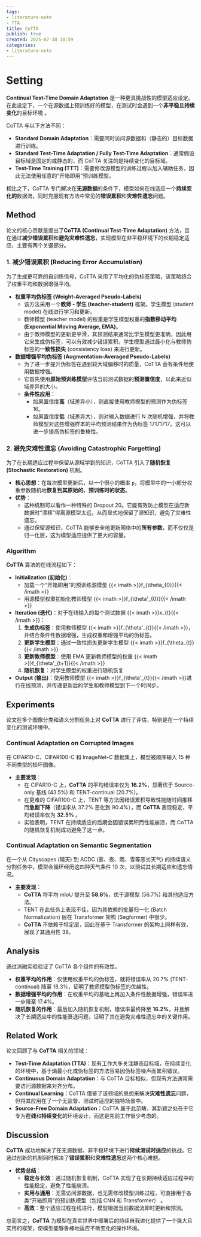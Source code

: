 ```yaml
---
tags:
- literature-note
- TTA
title: CoTTA
publish: true
created: 2025-07-30 10:59
categories:
- literature-note
---
```

# Setting

**Continual Test-Time Domain Adaptation** 是一种更具挑战性的模型适应设定。在此设定下，一个在源数据上预训练好的模型，在测试时会遇到一个**非平稳**且**持续变化**的目标环境 。

CoTTA 与以下方法不同：
- **Standard Domain Adaptation**：需要同时访问源数据和（静态的）目标数据进行训练。
- **Standard Test-Time Adaptation / Fully Test-Time Adaptation**：通常假设目标域是固定的或静态的，而 CoTTA 关注的是持续变化的目标域。
- **Test-Time Training (TTT)**：需要修改源模型的训练过程以加入辅助任务，因此无法使用任意的“开箱即用”预训练模型。

相比之下，CoTTA 专门解决在**无源数据**的条件下，模型如何在线适应一个**持续变化的**数据流，同时克服现有方法中常见的**错误累积**和**灾难性遗忘**问题。

## Method

论文的核心贡献是提出了**CoTTA (Continual Test-Time Adaptation)** 方法，旨在通过**减少错误累积**和**避免灾难性遗忘**，实现模型在非平稳环境下的长期稳定适应，主要有两个关键部分。

### 1. 减少错误累积 (Reducing Error Accumulation)

为了生成更可靠的自训练信号，CoTTA 采用了平均化的伪标签策略，该策略结合了权重平均和数据增强平均。

- **权重平均伪标签 (Weight-Averaged Pseudo-Labels)** 
    - 该方法采用一个**教师 - 学生 (teacher-student)** 框架。学生模型 (student model) 在线进行学习和更新。
    - 教师模型 (teacher model) 的权重是学生模型权重的**指数移动平均 (Exponential Moving Average, EMA)**。
    - 由于教师模型的更新更平滑，其预测结果通常比学生模型更准确，因此用它来生成伪标签，可以有效减少错误累积。学生模型通过最小化与教师伪标签的**一致性损失** (consistency loss) 来进行更新。
- **数据增强平均伪标签 (Augmentation-Averaged Pseudo-Labels)**
    - 为了进一步提升伪标签在遇到较大域偏移时的质量，CoTTA 会有条件地使用数据增强。
    - 它首先使用**原始预训练模型**评估当前测试数据的**预测置信度**，以此来近似域差异的大小。
    - **条件性应用**：
        - 如果置信度**高**（域差异小），则直接使用教师模型的预测作为伪标签 16。
        - 如果置信度**低**（域差异大），则对输入数据进行 N 次随机增强，并将教师模型对这些增强样本的平均预测结果作为伪标签 17171717。这可以进一步提高伪标签的鲁棒性。
### 2. 避免灾难性遗忘 (Avoiding Catastrophic Forgetting)

为了在长期适应过程中保留从源域学到的知识，CoTTA 引入了**随机恢复 (Stochastic Restoration)** 机制。

- **核心思想**：在每次模型更新后，以一个很小的概率 `p`，将模型中的一小部分权重参数随机地**恢复到其原始的、预训练时的状态**。
- **优势**：
    - 这种机制可以看作一种特殊的 Dropout 20。它能有效防止模型在适应新数据时“漂移”得离源模型太远，从而显式地保留了源知识，避免了灾难性遗忘。
    - 通过保留源知识，CoTTA 能够安全地更新网络中的**所有参数**，而不仅仅是归一化层，这为模型适应提供了更大的容量。

### Algorithm

**CoTTA** 算法的在线流程如下：

- **Initialization (初始化)**：
    - 加载一个“开箱即用”的预训练源模型 {{< imath >}}f_{\theta_{0}}{{< /imath >}} 
    - 用源模型权重初始化教师模型 {{< imath >}}f_{\theta'_{0}}{{< /imath >}} 
- **Iteration (迭代)**：对于在线输入的每个测试数据 {{< imath >}}x_{t}{{< /imath >}}​：
    1. **生成伪标签**：使用教师模型 {{< imath >}}f_{\theta'_{t}}{{< /imath >}}​​，并结合条件性数据增强，生成权重和增强平均的伪标签。
    2. **更新学生模型**：通过一致性损失更新学生模型 {{< imath >}}f_{\theta_{t}}{{< /imath >}}
    3. **更新教师模型**：使用 EMA 更新教师模型的权重 {{< imath >}}f_{\theta'_{t+1}}{{< /imath >}}
    4. **随机恢复**：对学生模型的权重进行随机恢复
- **Output (输出)**：使用教师模型 {{< imath >}}f_{\theta'_{t}}{{< /imath >}}​​ 进行在线预测，并传递更新后的学生和教师模型到下一个时间步。

## Experiments

论文在多个图像分类和语义分割任务上对 **CoTTA** 进行了评估，特别是在一个持续变化的测试环境中。

### Continual Adaptation on Corrupted Images

在 CIFAR10-C、CIFAR100-C 和 ImageNet-C 数据集上，模型被顺序输入 15 种不同类型的损坏图像。

- **主要发现**：
    - 在 CIFAR10-C 上，**CoTTA** 的平均错误率仅为 **16.2%**，显著优于 Source-only 基线 (43.5%) 和 TENT-continual (20.7%)。
    - 在更难的 CIFAR100-C 上，TENT 等方法因错误累积导致性能随时间推移而**急剧下降**（错误率从 37.2% 恶化到 90.4%），而 **CoTTA** 表现稳定，平均错误率仅为 **32.5%** 。
    - 实验表明，TENT 在持续适应的后期会因错误累积而性能崩溃，而 CoTTA 的随机恢复机制成功避免了这一点。

### Continual Adaptation on Semantic Segmentation

在一个从 Cityscapes (晴天) 到 ACDC (雾、夜、雨、雪等恶劣天气) 的持续语义分割任务中，模型会循环经历这四种天气条件 10 次，以测试其长期适应和遗忘情况。

- **主要发现**：
    - **CoTTA** 将平均 mIoU 提升至 **58.6%**，优于源模型 (56.7%) 和其他适应方法。
    - TENT 在此任务上表现不佳，因为其依赖的批量归一化 (Batch Normalization) 层在 Transformer 架构 (Segformer) 中很少。
    - **CoTTA** 不依赖于特定层，因此在基于 Transformer 的架构上同样有效，展现了其通用性 38。

## Analysis

通过消融实验验证了 CoTTA 各个组件的有效性。

- **权重平均的作用**：仅使用权重平均的伪标签，就将错误率从 20.7% (TENT-continual) 降至 18.3%，证明了教师模型伪标签的优越性。
- **数据增强平均的作用**：在权重平均的基础上再加入条件性数据增强，错误率进一步降至 17.4%。
- **随机恢复的作用**：最后加入随机恢复机制，错误率最终降至 **16.2%**，并且解决了长期适应中的性能衰退问题，证明了其在避免灾难性遗忘中的关键作用。

## Related Work

论文回顾了与 **CoTTA** 相关的领域：
- **Test-Time Adaptation (TTA)**：现有工作大多关注静态目标域，在持续变化的环境中，基于熵最小化或伪标签的方法容易因伪标签噪声而累积错误。
- **Continuous Domain Adaptation**：与 CoTTA 目标相似，但现有方法通常需要访问源数据来对齐分布。
- **Continual Learning**：CoTTA 借鉴了该领域的思想来解决**灾难性遗忘**问题，但将其应用在了一个无监督、测试时适应的独特场景中。
- **Source-Free Domain Adaptation**：CoTTA 属于此范畴，其新颖之处在于它专为**在线**和**持续变化**的环境设计，而这是先前工作很少考虑的。

## Discussion

**CoTTA** 成功地解决了在无源数据、非平稳环境下进行**持续测试时适应**的挑战。它通过创新的机制同时解决了**错误累积**和**灾难性遗忘**这两个核心难题。

- **优势总结**：
    - **稳定与长效**：通过随机恢复机制，CoTTA 实现了在长期持续适应过程中的性能稳定，避免了性能崩溃。
    - **实用与通用**：无需访问源数据，也无需修改模型训练过程，可直接用于各类“开箱即用”的预训练模型（包括 CNN 和 Transformer） 。
    - **高效**：整个适应过程在线进行，模型根据当前数据流即时更新和预测。

总而言之，**CoTTA** 为模型在真实世界中部署后的持续自我进化提供了一个强大且实用的框架，使模型能够鲁棒地适应不断变化的操作环境。